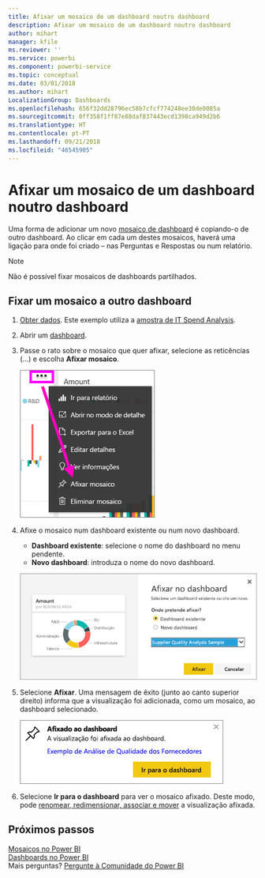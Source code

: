 ```yaml
---
title: Afixar um mosaico de um dashboard noutro dashboard
description: Afixar um mosaico de um dashboard noutro dashboard
author: mihart
manager: kfile
ms.reviewer: ''
ms.service: powerbi
ms.component: powerbi-service
ms.topic: conceptual
ms.date: 03/01/2018
ms.author: mihart
LocalizationGroup: Dashboards
ms.openlocfilehash: 656f32dd28796ec58b7cfcf774248ee30de0085a
ms.sourcegitcommit: 0ff358f1ff87e88daf837443ecd1398ca949d2b6
ms.translationtype: HT
ms.contentlocale: pt-PT
ms.lasthandoff: 09/21/2018
ms.locfileid: "46545905"
---
```

# <a name="pin-a-tile-from-one-dashboard-to-another-dashboard"></a>Afixar um mosaico de um dashboard noutro dashboard
Uma forma de adicionar um novo [mosaico de dashboard](consumer/end-user-tiles.md) é copiando-o de outro dashboard. Ao clicar em cada um destes mosaicos, haverá uma ligação para onde foi criado – nas Perguntas e Respostas ou num relatório. 

> [!NOTE]
> Não é possível fixar mosaicos de dashboards partilhados.

## <a name="pin-a-tile-to-another-dashboard"></a>Fixar um mosaico a outro dashboard
1. [Obter dados](service-get-data.md). Este exemplo utiliza a [amostra de IT Spend Analysis](sample-it-spend.md).
2. Abrir um [dashboard](consumer/end-user-dashboards.md).
3. Passe o rato sobre o mosaico que quer afixar, selecione as reticências (...) e escolha **Afixar mosaico**.  
   
   ![menu de reticências](media/service-pin-tile-to-another-dashboard/power-bi-pin-another-dash.png)
4. Afixe o mosaico num dashboard existente ou num novo dashboard. 
   
   * **Dashboard existente**: selecione o nome do dashboard no menu pendente.
   * **Novo dashboard**: introduza o nome do novo dashboard.
   
   ![Caixa de diálogo Afixar ao Dashboard](media/service-pin-tile-to-another-dashboard/pbi_pintoanotherdash.png)
5. Selecione **Afixar**.
   Uma mensagem de êxito (junto ao canto superior direito) informa que a visualização foi adicionada, como um mosaico, ao dashboard selecionado.
   
   ![Janela Afixado ao dashboard](media/service-pin-tile-to-another-dashboard/power-bi-pin-success.png)
6. Selecione **Ir para o dashboard** para ver o mosaico afixado. Deste modo, pode [renomear, redimensionar, associar e mover](service-dashboard-edit-tile.md) a visualização afixada.

## <a name="next-steps"></a>Próximos passos
[Mosaicos no Power BI](consumer/end-user-tiles.md)  
[Dashboards no Power BI](consumer/end-user-dashboards.md)  
Mais perguntas? [Pergunte à Comunidade do Power BI](http://community.powerbi.com/)

